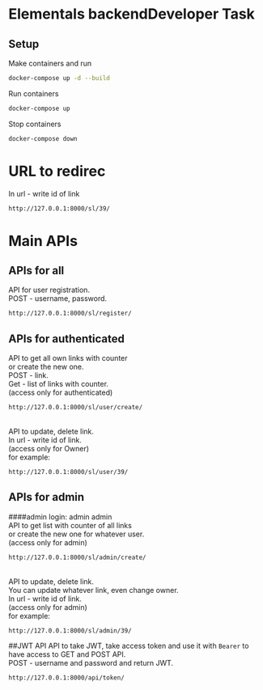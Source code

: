 # Elementals  backendDeveloper Task

## Setup
Make containers and run
```bash
docker-compose up -d --build
```
Run containers
```bash
docker-compose up
```
Stop containers
```bash
docker-compose down
```
# URL to redirec
In url - write id of link
```bash
http://127.0.0.1:8000/sl/39/
```
# Main APIs
## APIs for all
API for user registration. \
POST - username, password.
```bash
http://127.0.0.1:8000/sl/register/
```
## APIs for authenticated
API to get all own links with counter\
or create the new one. \
POST - link. \
Get - list of links with counter.\
(access only for authenticated)
```bash
http://127.0.0.1:8000/sl/user/create/
```
\
API to update, delete link.\
In url - write id of link.  \
(access only for Owner) \
for example:
```bash
http://127.0.0.1:8000/sl/user/39/
```

## APIs for admin
####admin login: admin admin
\
API to get list with counter of all links\
or create the new one for whatever user. \
(access only for admin)
```bash
http://127.0.0.1:8000/sl/admin/create/
```
\
API to update, delete link. \
You can update whatever link, even change owner.\
In url - write id of link.  \
(access only for admin)\
for example:
```bash
http://127.0.0.1:8000/sl/admin/39/
```
##JWT API
API to take JWT, take access token and use it with `Bearer` to have access to GET and POST API. \
POST - username and password and return JWT.
```bash
http://127.0.0.1:8000/api/token/
```

